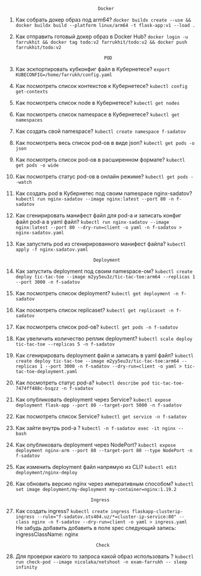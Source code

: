                                       Docker

1) Как собрать докер образ под arm64? ```docker buildx create --use && docker buildx build --platform linux/arm64 -t flask-app:v1 --load .```
2) Как отправить готовый докер образ в Docker Hub? ```docker login -u farrukhit && docker tag todo:v2 farrukhit/todo:v2 && docker push farrukhit/todo:v2```
                                        
                                        
                                        POD


1) Как эскпортировать кубконфиг файл в Кубернетесе?  ```export KUBECONFIG=/home/farrukh/config.yaml```
2) Как посмотреть список контекстов к Кубернетесе?  ```kubectl config get-contexts```
3) Как посмотреть список node в Кубернетесе? ```kubectl get nodes```
4) Как посмотреть список namespace в Кубернетесе? ```kubectl get namespaces```
5) Как создать свой namespace? ```kubectl create namespace f-sadatov```
6) Как посмотреть весь список pod-ов в виде json? ```kubectl get pods -o json```
7) Как посмотреть список pod-ов в расширенном формате? ```kubectl get pods -o wide```
8) Как посмотреть статус pod-ов в онлайн режиме? ```kubectl get pods --watch```
9) Как создать pod в Кубернетес под своим namespace nginx-sadatov?  ```kubectl run nginx-sadatov --image nginx:latest --port 80 -n f-sadatov```
10) Как сгенирировать манифест файл для pod-a и записать конфиг файл pod-а в yaml файл? ```kubectl run nginx-sadatov --image nginx:latest --port 80 --dry-run=client -o yaml -n f-sadatov > nginx-sadatov.yaml```
11) Как запустить pod из сгенирированного манифест файла? ```kubectl apply -f nginx-sadatov.yaml```


                                     Deployment
1) Как запустить deployment под своим namespace-ом?  ```kubectl create deploy tic-tac-toe --image m2yy5eu3z/tic-tac-toe:arm64 --replicas 1 --port 3000 -n f-sadatov```
2) Как посмотреть список deployment? ```kubectl get deployment -n f-sadatov```
3) Как посмотреть список replicaset? ```kubectl get replicaset -n f-sadatov```
4) Как посмотреть список pod-ов? ```kubectl get pods -n f-sadatov```
5) Как увеличить количество реплик deployment? ```kubectl scale deploy tic-tac-toe --replicas 5 -n f-sadatov```
6) Как сгенирировать deployment файл и записать в yaml файл? ```kubectl create deploy tic-tac-toe --image m2yy5eu3z/tic-tac-toe:arm64 --replicas 1 --port 3000 -n f-sadatov --dry-run=client -o yaml > tic-tac-toe-deployment.yaml```
7) Как посмотреть статус pod-a? ```kubectl describe pod tic-tac-toe-7474ff488c-bsqzz -n f-sadatov```
8) Как опубликовать deployment через Service? ```kubectl expose deployment flask-app --port 80 --target-port 5000 -n f-sadatov```
9) Как посмотреть список Service? ```kubectl get service -n f-sadatov```
10) Как зайти внутрь pod-a ? ```kubectl -n f-sadatov exec -it nginx -- bash```
11) Как опубликовать deployment через NodePort? ```kubectl expose deployment nginx-arm --port 80 --target-port 80 --type NodePort -n f-sadatov```
13) Как изменить deployment файл напрямую из CLI? ```kubectl edit deployment/nginx-deploy```
14) Как обновить версию nginx через императивным способом? ```kubectl set image deployment/my-deployment my-container=nginx:1.19.2```

                                    Ingress
1) Как создать ingress? ```kubectl create ingress flaskapp-clusterip-ingress --rule="f-sadatov.sts404.uz/*=cluster-ip-service:80" --class nginx -n f-sadatov --dry-run=client -o yaml > ingress.yaml```
   Не забудь добавить добавить в поле spec следующий запись:   ingressClassName: nginx

                                     Check
1) Для проверки какого то запроса какой образ использовать ? ```kubectl run check-pod --image nicolaka/netshoot -n exam-farrukh -- sleep infinity```
